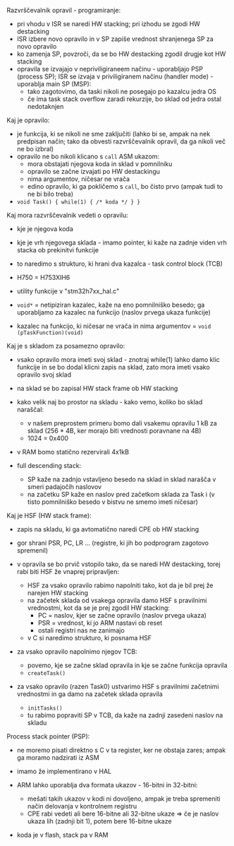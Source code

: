 Razvrščevalnik opravil - programiranje:
- pri vhodu v ISR se naredi HW stacking; pri izhodu se zgodi HW destacking
- ISR izbere novo opravilo in v SP zapiše vrednost shranjenega SP za novo opravilo
- ko zamenja SP, povzroči, da se bo HW destacking zgodil drugje kot HW stacking
- opravila se izvajajo v nepriviligiraneem načinu - uporabljajo PSP (process SP); ISR se izvaja v priviligiranem načinu (handler mode) - uporablja main SP (MSP):
	- tako zagotovimo, da taski nikoli ne posegajo po kazalcu jedra OS
	- če ima task stack overflow zaradi rekurzije, bo sklad od jedra ostal nedotaknjen

Kaj je opravilo:
- je funkcija, ki se nikoli ne sme zaključiti (lahko bi se, ampak na nek predpisan način; tako da obvesti razvrščevalnik opravil, da ga nikoli več ne bo izbral)
- opravilo ne bo nikoli klicano s `call` ASM ukazom:
	- mora obstajati njegova koda in sklad v pomnilniku
	- opravilo se začne izvajati po HW destackingu
	- nima argumentov, ničesar ne vrača
	- edino opravilo, ki ga pokličemo s `call`, bo čisto prvo (ampak tudi to ne bi bilo treba)
- `void Task() { while(1) { /* koda */ } }`

Kaj mora razvrščevalnik vedeti o opravilu:
- kje je njegova koda
- kje je vrh njegovega sklada - imamo pointer, ki kaže na zadnje viden vrh stacka ob prekinitvi funkcije
- to naredimo s strukturo, ki hrani dva kazalca - task control block (TCB)

- H750 = H753XIH6
- utility funkcije v "stm32h7xx_hal.c"
- `void*` = netipiziran kazalec, kaže na eno pomnilniško besedo; ga uporabljamo za kazalec na funkcijo (naslov prvega ukaza funkcije)
- kazalec na funkcijo, ki ničesar ne vrača in nima argumentov = `void (pTaskFunction)(void)`

Kaj je s skladom za posamezno opravilo:
- vsako opravilo mora imeti svoj sklad - znotraj while(1) lahko damo klic funkcije in se bo dodal klicni zapis na sklad, zato mora imeti vsako opravilo svoj sklad
- na sklad se bo zapisal HW stack frame ob HW stacking
- kako velik naj bo prostor na skladu - kako vemo, koliko bo sklad naraščal:
	- v našem preprostem primeru bomo dali vsakemu opravilu 1 kB za sklad (256 \* 4B, ker morajo biti vrednosti poravnane na 4B)
	- 1024 = 0x400

- v RAM bomo statično rezervirali 4x1kB
- full descending stack:
	- SP kaže na zadnjo vstavljeno besedo na sklad in sklad narašča v smeri padajočih naslovov
	- na začetku SP kaže en naslov pred začetkom sklada za Task i (v tisto pomnilniško besedo v bistvu ne smemo imeti ničesar)

Kaj je HSF (HW stack frame):
- zapis na skladu, ki ga avtomatično naredi CPE ob HW stacking
- gor shrani PSR, PC, LR ... (registre, ki jih bo podprogram zagotovo spremenil)
- v opravila se bo prvič vstopilo tako, da se naredi HW destacking, torej rabi biti HSF že vnaprej pripravljen:
	- HSF za vsako opravilo rabimo napolniti tako, kot da je bil prej že narejen HW stacking
	- na začetek sklada od vsakega opravila damo HSF s pravilnimi vrednostmi, kot da se je prej zgodil HW stacking:
		- PC = naslov, kjer se začne opravilo (naslov prvega ukaza)
		- PSR = vrednost, ki jo ARM nastavi ob reset
		- ostali registri nas ne zanimajo
	- v C si naredimo strukturo, ki posnama HSF

- za vsako opravilo napolnimo njegov TCB:
	- povemo, kje se začne sklad opravila in kje se začne funkcija opravila
	- `createTask()`
- za vsako opravilo (razen Task0) ustvarimo HSF s pravilnimi začetnimi vrednostmi in ga damo na začetek sklada opravila
	- `initTasks()`
	- tu rabimo popraviti SP v TCB, da kaže na zadnji zasedeni naslov na skladu

Process stack pointer (PSP):
- ne moremo pisati direktno s C v ta register, ker ne obstaja zares; ampak ga moramo nadzirati iz ASM
- imamo že implementirano v HAL

- ARM lahko uporablja dva formata ukazov - 16-bitni in 32-bitni:
	- mešati takih ukazov v kodi ni dovoljeno, ampak je treba spremeniti način delovanja v kontrolnem registru
	- CPE rabi vedeti ali bere 16-bitne ali 32-bitne ukaze => če je naslov ukaza lih (zadnji bit 1), potem bere 16-bitne ukaze

- koda je v flash, stack pa v RAM